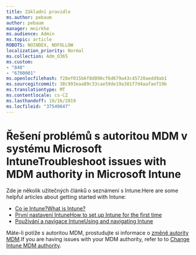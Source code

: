 ```yaml
---
title: Základní pravidlo
ms.author: pebaum
author: pebaum
manager: mnirkhe
ms.audience: Admin
ms.topic: article
ROBOTS: NOINDEX, NOFOLLOW
localization_priority: Normal
ms.collection: Adm_O365
ms.custom:
- "848"
- "6700001"
ms.openlocfilehash: f28ef015b6f8d890cf6d679a43c45720aedd9ab1
ms.sourcegitcommit: 38c993eaa89c33cae59de19a381f7d4aafaef19b
ms.translationtype: MT
ms.contentlocale: cs-CZ
ms.lasthandoff: 10/16/2019
ms.locfileid: "37549647"
---
```

# <a name="troubleshoot-issues-with-mdm-authority-in-microsoft-intune"></a><span data-ttu-id="fdc8d-102">Řešení problémů s autoritou MDM v systému Microsoft Intune</span><span class="sxs-lookup"><span data-stu-id="fdc8d-102">Troubleshoot issues with MDM authority in Microsoft Intune</span></span>

<span data-ttu-id="fdc8d-103">Zde je několik užitečných článků o seznámení s Intune:</span><span class="sxs-lookup"><span data-stu-id="fdc8d-103">Here are some helpful articles about getting started with Intune:</span></span>

- [<span data-ttu-id="fdc8d-104">Co je Intune?</span><span class="sxs-lookup"><span data-stu-id="fdc8d-104">What is Intune?</span></span>](https://docs.microsoft.com/intune/what-is-intune)
- [<span data-ttu-id="fdc8d-105">První nastavení Intune</span><span class="sxs-lookup"><span data-stu-id="fdc8d-105">How to set up Intune for the first time</span></span>](https://docs.microsoft.com/intune/setup-steps)
- [<span data-ttu-id="fdc8d-106">Používání a navigace Intune</span><span class="sxs-lookup"><span data-stu-id="fdc8d-106">Using and navigating Intune</span></span>](https://docs.microsoft.com/intune/tutorial-walkthrough-intune-portal)

<span data-ttu-id="fdc8d-107">Máte-li potíže s autoritou MDM, prostudujte si informace o [změně autority MDM](https://docs.microsoft.com/alchemyinsights/change-mdm-authority).</span><span class="sxs-lookup"><span data-stu-id="fdc8d-107">If you are having issues with your MDM authority, refer to to [Change Intune MDM authority](https://docs.microsoft.com/alchemyinsights/change-mdm-authority).</span></span>